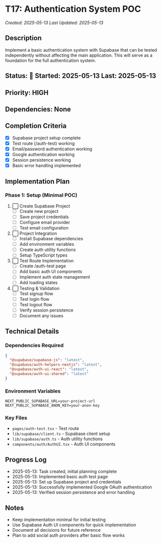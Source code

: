 # T17: Authentication System POC
*Created: 2025-05-13*
*Last Updated: 2025-05-13*

## Description
Implement a basic authentication system with Supabase that can be tested independently without affecting the main application. This will serve as a foundation for the full authentication system.

## Status: 🔄 **Started**: 2025-05-13 **Last**: 2025-05-13
## Priority: HIGH
## Dependencies: None

## Completion Criteria
- [x] Supabase project setup complete
- [x] Test route (/auth-test) working
- [x] Email/password authentication working
- [x] Google authentication working
- [x] Session persistence working
- [x] Basic error handling implemented

## Implementation Plan

### Phase 1: Setup (Minimal POC)
1. ⬜ Create Supabase Project
   - [ ] Create new project
   - [ ] Save project credentials
   - [ ] Configure email provider
   - [ ] Test email configuration

2. ⬜ Project Integration
   - [ ] Install Supabase dependencies
   - [ ] Add environment variables
   - [ ] Create auth utility functions
   - [ ] Setup TypeScript types

3. ⬜ Test Route Implementation
   - [ ] Create /auth-test page
   - [ ] Add basic auth UI components
   - [ ] Implement auth state management
   - [ ] Add loading states

4. ⬜ Testing & Validation
   - [ ] Test signup flow
   - [ ] Test login flow
   - [ ] Test logout flow
   - [ ] Verify session persistence
   - [ ] Document any issues

## Technical Details

### Dependencies Required
```json
{
  "@supabase/supabase-js": "latest",
  "@supabase/auth-helpers-nextjs": "latest",
  "@supabase/auth-ui-react": "latest",
  "@supabase/auth-ui-shared": "latest"
}
```

### Environment Variables
```
NEXT_PUBLIC_SUPABASE_URL=your-project-url
NEXT_PUBLIC_SUPABASE_ANON_KEY=your-anon-key
```

### Key Files
- `pages/auth-test.tsx` - Test route
- `lib/supabase/client.ts` - Supabase client setup
- `lib/supabase/auth.ts` - Auth utility functions
- `components/auth/AuthUI.tsx` - Auth UI components

## Progress Log
- 2025-05-13: Task created, initial planning complete
- 2025-05-13: Implemented basic auth test page
- 2025-05-13: Set up Supabase project and credentials
- 2025-05-13: Successfully implemented Google OAuth authentication
- 2025-05-13: Verified session persistence and error handling

## Notes
- Keep implementation minimal for initial testing
- Use Supabase Auth UI components for quick implementation
- Document all decisions for future reference
- Plan to add social auth providers after basic flow works